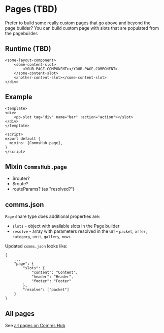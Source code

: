 # Pages (TBD)

Prefer to build some really custom pages that go above and beyond the page builder? You can build custom page with slots
that are populated from the pagebuilder.

## Runtime (TBD)

```
<some-layout-component>
    <some-content-slot>
        <YOUR-PAGE-COMPONENT></YOUR-PAGE-COMPONENT>
    </some-content-slot>
    <another-content-slot></some-content-slot>
</div>
```

## Example

```
<template>
<div>
    <pb-slot tag="div" name="bar" :action="action"></slot>
</div>
</template>

<script>
export default {
  mixins: [CommsHub.page],
}
</script>
```

## Mixin `CommsHub.page`

- $router?
- $route?
- routeParams? (as "resolved?")

## comms.json

`Page` share type does additional properties are:

- `slots` - object with available slots in the Page builder
- `resolve` - array with parameters resolved in the url - `packet`, `offer`, `category`, `unit`, `gallery`, `news`

Updated `comms.json` looks like:

```
{
    ...
    "page": {
        "slots": {
            "content": "Content",
            "header": "Header",
            "footer": "Footer"
        },
        "resolve": ["packet"]
    }
}
```

## All pages

See [all pages on Comms Hub](https://hub.comms.dev/)
